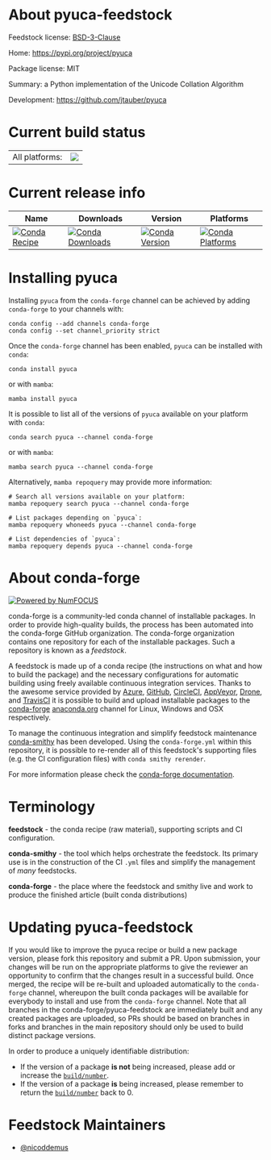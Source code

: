 About pyuca-feedstock
=====================

Feedstock license: [BSD-3-Clause](https://github.com/conda-forge/pyuca-feedstock/blob/main/LICENSE.txt)

Home: https://pypi.org/project/pyuca

Package license: MIT

Summary: a Python implementation of the Unicode Collation Algorithm

Development: https://github.com/jtauber/pyuca

Current build status
====================


<table><tr><td>All platforms:</td>
    <td>
      <a href="https://dev.azure.com/conda-forge/feedstock-builds/_build/latest?definitionId=4460&branchName=main">
        <img src="https://dev.azure.com/conda-forge/feedstock-builds/_apis/build/status/pyuca-feedstock?branchName=main">
      </a>
    </td>
  </tr>
</table>

Current release info
====================

| Name | Downloads | Version | Platforms |
| --- | --- | --- | --- |
| [![Conda Recipe](https://img.shields.io/badge/recipe-pyuca-green.svg)](https://anaconda.org/conda-forge/pyuca) | [![Conda Downloads](https://img.shields.io/conda/dn/conda-forge/pyuca.svg)](https://anaconda.org/conda-forge/pyuca) | [![Conda Version](https://img.shields.io/conda/vn/conda-forge/pyuca.svg)](https://anaconda.org/conda-forge/pyuca) | [![Conda Platforms](https://img.shields.io/conda/pn/conda-forge/pyuca.svg)](https://anaconda.org/conda-forge/pyuca) |

Installing pyuca
================

Installing `pyuca` from the `conda-forge` channel can be achieved by adding `conda-forge` to your channels with:

```
conda config --add channels conda-forge
conda config --set channel_priority strict
```

Once the `conda-forge` channel has been enabled, `pyuca` can be installed with `conda`:

```
conda install pyuca
```

or with `mamba`:

```
mamba install pyuca
```

It is possible to list all of the versions of `pyuca` available on your platform with `conda`:

```
conda search pyuca --channel conda-forge
```

or with `mamba`:

```
mamba search pyuca --channel conda-forge
```

Alternatively, `mamba repoquery` may provide more information:

```
# Search all versions available on your platform:
mamba repoquery search pyuca --channel conda-forge

# List packages depending on `pyuca`:
mamba repoquery whoneeds pyuca --channel conda-forge

# List dependencies of `pyuca`:
mamba repoquery depends pyuca --channel conda-forge
```


About conda-forge
=================

[![Powered by
NumFOCUS](https://img.shields.io/badge/powered%20by-NumFOCUS-orange.svg?style=flat&colorA=E1523D&colorB=007D8A)](https://numfocus.org)

conda-forge is a community-led conda channel of installable packages.
In order to provide high-quality builds, the process has been automated into the
conda-forge GitHub organization. The conda-forge organization contains one repository
for each of the installable packages. Such a repository is known as a *feedstock*.

A feedstock is made up of a conda recipe (the instructions on what and how to build
the package) and the necessary configurations for automatic building using freely
available continuous integration services. Thanks to the awesome service provided by
[Azure](https://azure.microsoft.com/en-us/services/devops/), [GitHub](https://github.com/),
[CircleCI](https://circleci.com/), [AppVeyor](https://www.appveyor.com/),
[Drone](https://cloud.drone.io/welcome), and [TravisCI](https://travis-ci.com/)
it is possible to build and upload installable packages to the
[conda-forge](https://anaconda.org/conda-forge) [anaconda.org](https://anaconda.org/)
channel for Linux, Windows and OSX respectively.

To manage the continuous integration and simplify feedstock maintenance
[conda-smithy](https://github.com/conda-forge/conda-smithy) has been developed.
Using the ``conda-forge.yml`` within this repository, it is possible to re-render all of
this feedstock's supporting files (e.g. the CI configuration files) with ``conda smithy rerender``.

For more information please check the [conda-forge documentation](https://conda-forge.org/docs/).

Terminology
===========

**feedstock** - the conda recipe (raw material), supporting scripts and CI configuration.

**conda-smithy** - the tool which helps orchestrate the feedstock.
                   Its primary use is in the construction of the CI ``.yml`` files
                   and simplify the management of *many* feedstocks.

**conda-forge** - the place where the feedstock and smithy live and work to
                  produce the finished article (built conda distributions)


Updating pyuca-feedstock
========================

If you would like to improve the pyuca recipe or build a new
package version, please fork this repository and submit a PR. Upon submission,
your changes will be run on the appropriate platforms to give the reviewer an
opportunity to confirm that the changes result in a successful build. Once
merged, the recipe will be re-built and uploaded automatically to the
`conda-forge` channel, whereupon the built conda packages will be available for
everybody to install and use from the `conda-forge` channel.
Note that all branches in the conda-forge/pyuca-feedstock are
immediately built and any created packages are uploaded, so PRs should be based
on branches in forks and branches in the main repository should only be used to
build distinct package versions.

In order to produce a uniquely identifiable distribution:
 * If the version of a package **is not** being increased, please add or increase
   the [``build/number``](https://docs.conda.io/projects/conda-build/en/latest/resources/define-metadata.html#build-number-and-string).
 * If the version of a package **is** being increased, please remember to return
   the [``build/number``](https://docs.conda.io/projects/conda-build/en/latest/resources/define-metadata.html#build-number-and-string)
   back to 0.

Feedstock Maintainers
=====================

* [@nicoddemus](https://github.com/nicoddemus/)

